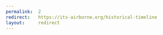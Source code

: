 ```yaml
---
permalink:  2
redirect:   https://its-airborne.org/historical-timeline
layout:     redirect
---
```

